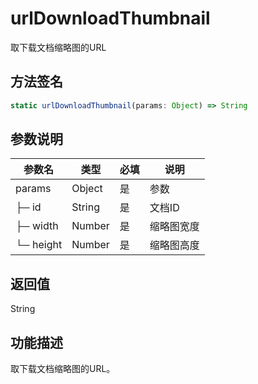 # urlDownloadThumbnail

取下载文档缩略图的URL

## 方法签名
```typescript
static urlDownloadThumbnail(params: Object) => String
```

## 参数说明
| 参数名 | 类型 | 必填 | 说明 |
|--------|------|------|------|
| params | Object | 是 | 参数 |
| ├─ id | String | 是 | 文档ID |
| ├─ width | Number | 是 | 缩略图宽度 |
| └─ height | Number | 是 | 缩略图高度 |

## 返回值
String

## 功能描述
取下载文档缩略图的URL。 
